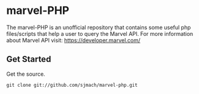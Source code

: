 marvel-PHP
=============================================================
The marvel-PHP is an unofficial repository that contains some useful php files/scripts that help a user to query the Marvel API. For more information about Marvel API visit: https://developer.marvel.com/



Get Started
-------------------------------------------------------------
Get the source.

    git clone git://github.com/sjmach/marvel-php.git
